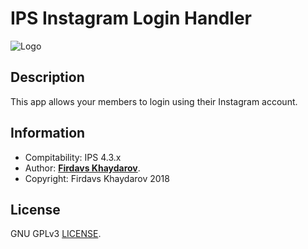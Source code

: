 # IPS Instagram Login Handler
![Logo](https://i.imgur.com/BKM1r1n.png)

## Description
This app allows your members to login using their Instagram account.

## Information
* Compitability: IPS 4.3.x
* Author: [**Firdavs Khaydarov**](https://recouse.github.io).
* Copyright: Firdavs Khaydarov 2018

## License
GNU GPLv3 [LICENSE](LICENSE).
